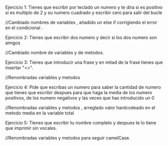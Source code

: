 Ejercicio 1: Tienes que escribir por teclado un numero y te dira si es positivo si es multiplo de 2 y su numero cuadrado y escribir cero para salir del bucle

//Cambiado nombres de variables , añadido un else if corrigiendo el error en el condicional .

Ejercicio 2: Tienes que escribir dos numero y decir si los dos numero son amigos

//Cambiado nombre de variables y de metodos.

Ejercicio 3: Tienes que introducir una frase y en mitad de la frase tienes que insertar "<>".

//Renombradas variables y metodos

Ejercicio 4: Pide que escribas un numero para saber la cantidad de numero que tienes que escribir despues para que haga la media de los numero positivos, de los numero negativos y las veces que has introducido un 0

//Renombradas variables y metodos , arreglado valor hardcodeado en el metodo media en la variable total

Ejercicio 5: Tienes que escribir tu nombre completo y despues te lo tiene que imprimir sin vocales.

//Renombradas variables y metodos para seguir camelCase.

